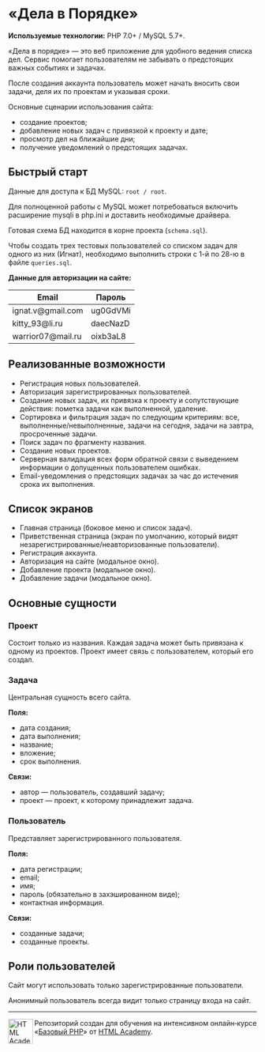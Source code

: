 # «Дела в Порядке»

**Используемые технологии:** PHP 7.0+ / MySQL 5.7+.

«Дела в порядке» — это веб приложение для удобного ведения списка дел. Сервис помогает пользователям не забывать о предстоящих важных событиях и задачах.

После создания аккаунта пользователь может начать вносить свои задачи, деля их по проектам и указывая сроки.

Основные сценарии использования сайта:

* создание проектов;
* добавление новых задач с привязкой к проекту и дате;
* просмотр дел на ближайшие дни;
* получение уведомлений о предстоящих задачах.


## Быстрый старт

Данные для доступа к БД MySQL: `root / root`.

Для полноценной работы с MySQL может потребоваться включить расширение mysqli в php.ini и доставить необходимые драйвера.

Готовая схема БД находится в корне проекта (`schema.sql`).

Чтобы создать трех тестовых пользователей со списком задач для одного из них (Игнат), необходимо выполнить строки с 1-й по 28-ю в файле `queries.sql`.

**Данные для авторизации на сайте:**

<table><thead><tr><th>Email</th><th>Пароль</th></tr></thead><tbody><tr><td>ignat.v@gmail.com</td><td>ug0GdVMi</td></tr><tr><td>kitty_93@li.ru</td><td>daecNazD</td></tr><tr><td>warrior07@mail.ru</td><td>oixb3aL8</td></tr></tbody></table>


## Реализованные возможности

* Регистрация новых пользователей.
* Авторизация зарегистрированных пользователей.
* Создание новых задач, их привязка к проекту и сопутствующие действия: пометка задачи как выполненной, удаление.
* Сортировка и фильтрация задач по следующим критериям: все, выполненные/невыполненные, задачи на сегодня, задачи на завтра, просроченные задачи.
* Поиск задач по фрагменту названия.
* Создание новых проектов.
* Серверная валидация всех форм обратной связи с выведением информации о допущенных пользователем ошибках.
* Email-уведомления о предстоящих задачах за час до истечения срока их выполнения.


## Список экранов

* Главная страница (боковое меню и список задач).
* Приветственная страница (экран по умолчанию, который видят незарегистрированные/неавторизованные пользователи).
* Регистрация аккаунта.
* Авторизация на сайте (модальное окно).
* Добавление проекта (модальное окно).
* Добавление задачи (модальное окно).


## Основные сущности

### Проект

Состоит только из названия. Каждая задача может быть привязана к одному из проектов. Проект имеет связь с пользователем, который его создал.

### Задача

Центральная сущность всего сайта. 

**Поля:**

* дата создания;
* дата выполнения;
* название;
* вложение;
* срок выполнения.

**Связи:**

* автор — пользователь, создавший задачу;
* проект — проект, к которому принадлежит задача.

### Пользователь

Представляет зарегистрированного пользователя.

**Поля:**

* дата регистрации;
* email;
* имя;
* пароль (обязательно в захэшированном виде);
* контактная информация.

**Связи:**

* созданные задачи;
* созданные проекты.


## Роли пользователей

Сайт могут использовать только зарегистрированные пользователи.

Анонимный пользователь всегда видит только страницу входа на сайт.

---

<a href="https://htmlacademy.ru/intensive/adaptive"><img align="left" width="50" height="50" alt="HTML Academy" src="https://up.htmlacademy.ru/static/img/intensive/adaptive/logo-for-github.svg"></a>

Репозиторий создан для обучения на интенсивном онлайн‑курсе «[Базовый PHP](https://htmlacademy.ru/intensive/php)» от [HTML Academy](https://htmlacademy.ru).
